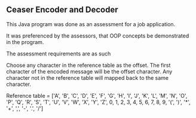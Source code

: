 ## Ceaser Encoder and Decoder
This Java program was done as an assessment for a job application.

It was preferenced by the assessors, that OOP concepts be demonstrated in the program.

The assessment requirements are as such

Choose any character in the reference table as the offset.
The first character of the encoded message will be the
offset character. Any character not in the reference table
will mapped back to the same character.

Reference table  = ['A', 'B', 'C', 'D', 'E', 'F', 'G', 'H', 'I', 'J', 'K', 'L', 'M', 'N', 'O', 'P', 'Q', 'R', 'S', 'T', 'U', 'V', 'W', 'X', 'Y', 'Z', 0, 1, 2, 3, 4, 5, 6, 7, 8, 9, '(', ')', '*', '+', ',', '-', '.', '/']